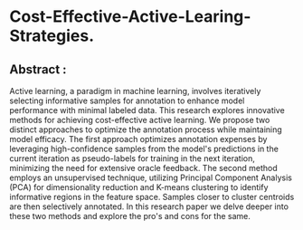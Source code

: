 # Cost-Effective-Active-Learing-Strategies.

## Abstract : 

Active learning, a paradigm in machine learning, involves iteratively selecting informative samples for annotation to enhance model performance with minimal labeled data. This research explores innovative methods for achieving cost-effective active learning. We propose two distinct approaches to optimize the annotation process while maintaining model efficacy. The first approach optimizes annotation expenses by leveraging high-confidence samples from the model's predictions in the current iteration as pseudo-labels for training in the next iteration, minimizing the need for extensive oracle feedback. The second method employs an unsupervised technique, utilizing Principal Component Analysis (PCA) for dimensionality reduction and K-means clustering to identify informative regions in the feature space. Samples closer to cluster centroids are then selectively annotated. In this research paper we delve deeper into these two methods and explore the pro's and cons for the same.
